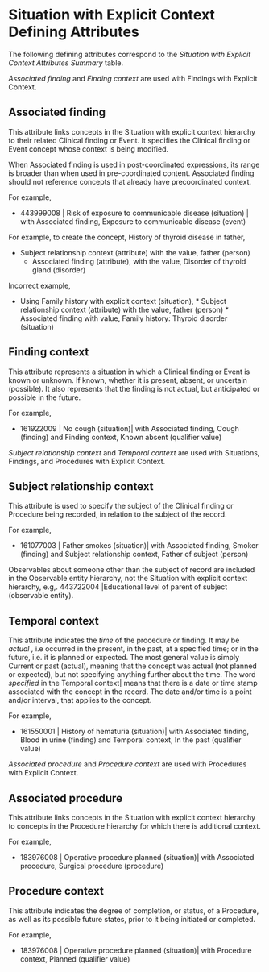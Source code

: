 # Situation with Explicit Context Defining Attributes

The following defining attributes correspond to the _Situation with Explicit Context Attributes Summary_ table.

_Associated finding_ and _Finding context_ are used with Findings with Explicit Context.

## Associated finding

This attribute links concepts in the Situation with explicit context hierarchy to their related Clinical finding or Event. It specifies the Clinical finding or Event concept whose context is being modified.

When Associated finding is used in post-coordinated expressions, its range is broader than when used in pre-coordinated content. Associated finding should not reference concepts that already have precoordinated context.

For example,

* 443999008 | Risk of exposure to communicable disease (situation) | with Associated finding, Exposure to communicable disease (event)

For example, to create the concept, History of thyroid disease in father,

* Subject relationship context (attribute) with the value, father (person)
  * Associated finding (attribute), with the value, Disorder of thyroid gland (disorder)

Incorrect example,

* Using Family history with explicit context (situation), \* Subject relationship context (attribute) with the value, father (person) \* Associated finding with value, Family history: Thyroid disorder (situation)

## Finding context

This attribute represents a situation in which a Clinical finding or Event is known or unknown. If known, whether it is present, absent, or uncertain (possible). It also represents that the finding is not actual, but anticipated or possible in the future.

For example,

* 161922009 | No cough (situation)| with Associated finding, Cough (finding) and Finding context, Known absent (qualifier value)

_Subject relationship context_ and _Temporal context_ are used with Situations, Findings, and Procedures with Explicit Context.

## Subject relationship context

This attribute is used to specify the subject of the Clinical finding or Procedure being recorded, in relation to the subject of the record.

For example,

* 161077003 | Father smokes (situation)| with Associated finding, Smoker (finding) and Subject relationship context, Father of subject (person)

Observables about someone other than the subject of record are included in the Observable entity hierarchy, not the Situation with explicit context hierarchy, e.g,. 443722004 |Educational level of parent of subject (observable entity).

## Temporal context

This attribute indicates the _time_ of the procedure or finding. It may be _actual_ _,_ i.e occurred in the present, in the past, at a specified time; or in the future, i.e. it is planned or expected. The most general value is simply Current or past (actual), meaning that the concept was actual (not planned or expected), but not specifying anything further about the time. The word _specified_ in the Temporal context| means that there is a date or time stamp associated with the concept in the record. The date and/or time is a point and/or interval, that applies to the concept.

For example,

* 161550001 | History of hematuria (situation)| with Associated finding, Blood in urine (finding) and Temporal context, In the past (qualifier value)

_Associated procedure_ and _Procedure context_ are used with Procedures with Explicit Context.

## Associated procedure

This attribute links concepts in the Situation with explicit context hierarchy to concepts in the Procedure hierarchy for which there is additional context.

For example,

* 183976008 | Operative procedure planned (situation)| with Associated procedure, Surgical procedure (procedure)

## Procedure context

This attribute indicates the degree of completion, or status, of a Procedure, as well as its possible future states, prior to it being initiated or completed.

For example,

* 183976008 | Operative procedure planned (situation)| with Procedure context, Planned (qualifier value)
